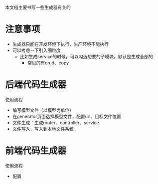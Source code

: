 本文档主要书写一些生成器有关的

# 注意事项

- 生成器只能在开发环境下执行，生产环境不能执行
- 可以考虑一下引入细粒度
  - 比如生成service的时候，可以勾选想要的子模块，默认是生成全部的
    - 常见的有crud、copy

# 后端代码生成器

使用流程

- 编写模型文件（以模型为单位）
- 在generator页面选择模型文件，配置url、目标文件位置
- 文件生成：生成router、controller、service
- 文件写入，写入到本地文件系统

# 前端代码生成器

使用流程

- 配置
